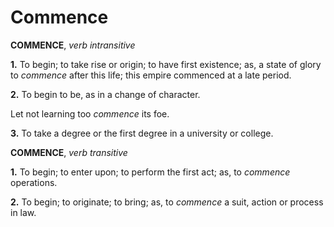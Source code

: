 # Commence

**COMMENCE**, _verb intransitive_

**1.** To begin; to take rise or origin; to have first existence; as, a state of glory to _commence_ after this life; this empire commenced at a late period.

**2.** To begin to be, as in a change of character.

Let not learning too _commence_ its foe.

**3.** To take a degree or the first degree in a university or college.

**COMMENCE**, _verb transitive_

**1.** To begin; to enter upon; to perform the first act; as, to _commence_ operations.

**2.** To begin; to originate; to bring; as, to _commence_ a suit, action or process in law.